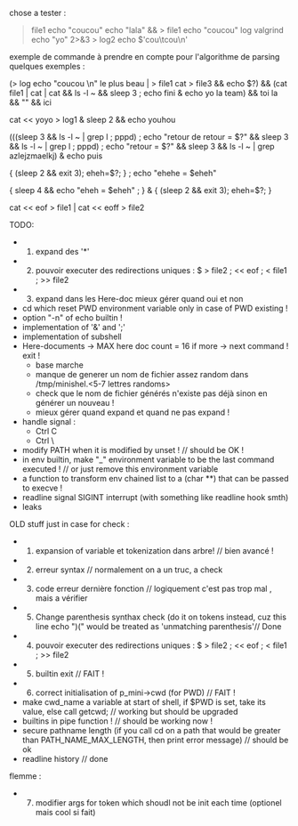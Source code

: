 chose a tester : 

> file1 echo "coucou"
echo "lala" && > file1 echo "coucou"
> log valgrind echo "yo" 2>&3 > log2
echo $'cou\tcou\n'

exemple de commande à prendre en compte pour l'algorithme de parsing
quelques exemples : 

(> log echo "coucou \n" le plus beau | > file1 cat > file3 && echo $?) && (cat file1 | cat | cat && ls -l ~ && sleep 3 ; echo fini & echo yo la team) && toi la && "" && ici

cat << yoyo > log1 & sleep 2 && echo youhou

(((sleep 3 && ls -l ~ | grep l ; pppd) ; echo "retour de retour = $?" && sleep 3 && ls -l ~ | grep l ; pppd) ; echo "retour = $?" && sleep 3 && ls -l ~ | grep azlejzmaelkj) & echo puis

{ (sleep 2 && exit 3); eheh=$?; } ; echo "ehehe = $eheh"

{ sleep 4 && echo "eheh = $eheh" ; } & { (sleep 2 && exit 3); eheh=$?; }

cat << eof > file1 | cat << eoff > file2



TODO:

- 1) expand des '*'
- 2) pouvoir executer des redirections uniques : $ > file2 ; << eof ; < file1 ; >> file2
- 3) expand dans les Here-doc mieux gérer quand oui et non 
- cd which reset PWD environment variable only in case of PWD existing !
- option "-n" of echo builtin !
- implementation of '&' and ';'
- implementation of subshell
- Here-documents -> MAX here doc count = 16 if more -> next command ! exit !
    - base marche
    - manque de generer un nom de fichier assez random dans /tmp/minishel.<5-7 lettres randoms>
    - check que le nom de fichier générés n'existe pas déjà sinon en générer un nouveau !
    - mieux gérer quand expand et quand ne pas expand !
- handle signal :
    - Ctrl C
    - Ctrl \
- modify PATH when it is modified by unset ! // should be OK !
- in env builtin, make "_" environment variable to be the last command executed ! // or just remove this environment variable
- a function to transform env chained list to a (char **) that can be passed to execve !
- readline signal SIGINT interrupt (with something like readline hook smth)
- leaks

OLD stuff just in case for check : 

- 1) expansion of variable et tokenization dans arbre! // bien avancé !
- 2) erreur syntax // normalement on a un truc, a check
- 3) code erreur dernière fonction // logiquement c'est pas trop mal , mais a vérifier
- 5) Change parenthesis synthax check (do it on tokens instead, cuz this line echo ")(" would be treated as 'unmatching parenthesis'// Done
- 4) pouvoir executer des redirections uniques : $ > file2 ; << eof ; < file1 ; >> file2
- 5) builtin exit // FAIT !
- 6) correct initialisation of p_mini->cwd (for PWD) // FAIT !
- make cwd_name a variable at start of shell, if $PWD is set, take its value, else call getcwd; // working but should be upgraded 
- builtins in pipe function ! // should be working now !
- secure pathname length (if you call cd on a path that would be greater than PATH_NAME_MAX_LENGTH, then print error message) // should be ok
- readline history // done 

flemme :


- 7) modifier args for token which shoudl not be init each time (optionel mais cool si fait)
